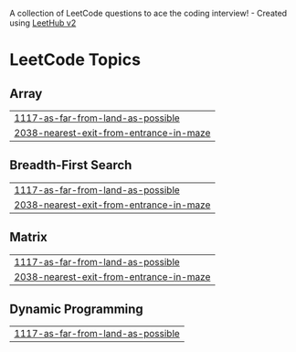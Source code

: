 A collection of LeetCode questions to ace the coding interview! - Created using [LeetHub v2](https://github.com/arunbhardwaj/LeetHub-2.0)
<!---LeetCode Topics Start-->
# LeetCode Topics
## Array
|  |
| ------- |
| [1117-as-far-from-land-as-possible](https://github.com/Ahmed-5/competitive-programming/tree/master/1117-as-far-from-land-as-possible) |
| [2038-nearest-exit-from-entrance-in-maze](https://github.com/Ahmed-5/competitive-programming/tree/master/2038-nearest-exit-from-entrance-in-maze) |
## Breadth-First Search
|  |
| ------- |
| [1117-as-far-from-land-as-possible](https://github.com/Ahmed-5/competitive-programming/tree/master/1117-as-far-from-land-as-possible) |
| [2038-nearest-exit-from-entrance-in-maze](https://github.com/Ahmed-5/competitive-programming/tree/master/2038-nearest-exit-from-entrance-in-maze) |
## Matrix
|  |
| ------- |
| [1117-as-far-from-land-as-possible](https://github.com/Ahmed-5/competitive-programming/tree/master/1117-as-far-from-land-as-possible) |
| [2038-nearest-exit-from-entrance-in-maze](https://github.com/Ahmed-5/competitive-programming/tree/master/2038-nearest-exit-from-entrance-in-maze) |
## Dynamic Programming
|  |
| ------- |
| [1117-as-far-from-land-as-possible](https://github.com/Ahmed-5/competitive-programming/tree/master/1117-as-far-from-land-as-possible) |
<!---LeetCode Topics End-->